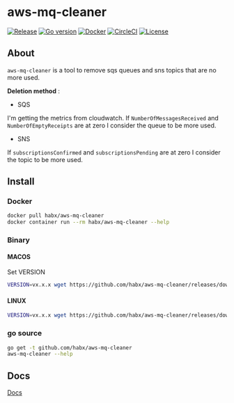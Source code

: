 # aws-mq-cleaner

[![Release](https://img.shields.io/github/v/release/habx/aws-mq-cleaner)](https://github.com/habx/aws-mq-cleaner/releases/latest)
[![Go version](https://img.shields.io/github/go-mod/go-version/habx/aws-mq-cleaner/dev)](https://golang.org/doc/devel/release.html)
[![Docker](https://img.shields.io/docker/pulls/habx/aws-mq-cleaner)](https://hub.docker.com/r/habx/aws-mq-cleaner)
[![CircleCI](https://img.shields.io/circleci/build/github/habx/aws-mq-cleaner/dev)](https://app.circleci.com/pipelines/github/habx/aws-mq-cleaner)
[![License](https://img.shields.io/github/license/habx/aws-mq-cleaner)](/LICENSE)

## About

`aws-mq-cleaner` is a tool to remove sqs queues and sns topics that are no more used.

**Deletion method** : 

* SQS

I'm getting the metrics from cloudwatch.
If `NumberOfMessagesReceived` and `NumberOfEmptyReceipts` are at zero I consider the queue to be more used.

* SNS

If `subscriptionsConfirmed` and `subscriptionsPending` are at zero I consider the topic to be more used.


## Install

### Docker

```bash
docker pull habx/aws-mq-cleaner
docker container run --rm habx/aws-mq-cleaner --help
```

### Binary

#### MACOS

Set VERSION

```bash
VERSION=vx.x.x wget https://github.com/habx/aws-mq-cleaner/releases/download/${VERSION}/aws-mq-cleaner_darwin_amd64.gz
```

#### LINUX

```bash
VERSION=vx.x.x wget https://github.com/habx/aws-mq-cleaner/releases/download/${VERSION}/aws-mq-cleaner_linux_amd64.gz
```

### go source

```bash
go get -t github.com/habx/aws-mq-cleaner
aws-mq-cleaner --help
```

## Docs

[Docs](docs/aws-mq-cleaner.md)
